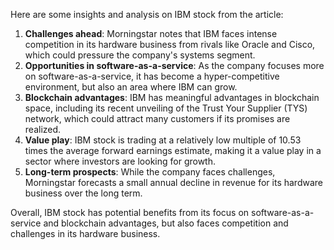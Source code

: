 Here are some insights and analysis on IBM stock from the article:

1. **Challenges ahead**: Morningstar notes that IBM faces intense competition in its hardware business from rivals like Oracle and Cisco, which could pressure the company's systems segment.
2. **Opportunities in software-as-a-service**: As the company focuses more on software-as-a-service, it has become a hyper-competitive environment, but also an area where IBM can grow.
3. **Blockchain advantages**: IBM has meaningful advantages in blockchain space, including its recent unveiling of the Trust Your Supplier (TYS) network, which could attract many customers if its promises are realized.
4. **Value play**: IBM stock is trading at a relatively low multiple of 10.53 times the average forward earnings estimate, making it a value play in a sector where investors are looking for growth.
5. **Long-term prospects**: While the company faces challenges, Morningstar forecasts a small annual decline in revenue for its hardware business over the long term.

Overall, IBM stock has potential benefits from its focus on software-as-a-service and blockchain advantages, but also faces competition and challenges in its hardware business.